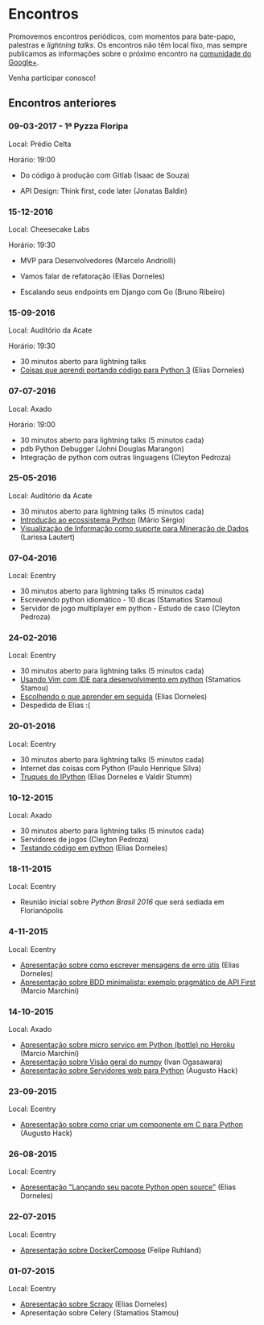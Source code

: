 # Encontros

Promovemos encontros periódicos, com momentos para bate-papo, palestras e _lightning talks_. Os encontros não têm local fixo, mas sempre publicamos as informações sobre o próximo encontro na  [comunidade do Google+](https://plus.google.com/communities/103743339273138251517).

Venha participar conosco!


## Encontros anteriores

### 09-03-2017 - 1ª Pyzza Floripa

Local: Prédio Celta

Horário: 19:00

* Do código à produção com Gitlab (Isaac de Souza)

* API Design: Think first, code later (Jonatas Baldin)


### 15-12-2016

Local: Cheesecake Labs

Horário: 19:30

* MVP para Desenvolvedores (Marcelo Andriolli)

* Vamos falar de refatoração (Elias Dorneles)

* Escalando seus endpoints em Django com Go (Bruno Ribeiro)


### 15-09-2016

Local: Auditório da Acate

Horário: 19:30

* 30 minutos aberto para lightning talks
* [Coisas que aprendi portando código para Python 3](https://speakerdeck.com/eliasdorneles/coisas-que-aprendi-portando-codigo-para-python-3) (Elias Dorneles)


### 07-07-2016

Local: Axado 

Horário: 19:00

* 30 minutos aberto para lightning talks (5 minutos cada)
* pdb Python Debugger (Johni Douglas Marangon)
* Integração de python com outras linguagens (Cleyton Pedroza)

### 25-05-2016

Local: Auditório da Acate

* 30 minutos aberto para lightning talks (5 minutos cada)
* [Introdução ao ecossistema Python](http://www.slideshare.net/MrioSrgioOliveiradeQ/ecossistema-python-62411281) (Mário Sérgio)
* [Visualização de Informação como suporte para Mineração de Dados](https://db.tt/6DNOTplW) (Larissa Lautert)

### 07-04-2016

Local: Ecentry

* 30 minutos aberto para lightning talks (5 minutos cada)
* Escrevendo python idiomático - 10 dicas (Stamatios Stamou)
* Servidor de jogo multiplayer em python - Estudo de caso (Cleyton Pedroza)

### 24-02-2016

Local: Ecentry

* 30 minutos aberto para lightning talks (5 minutos cada)
* [Usando Vim com IDE para desenvolvimento em python](https://github.com/ssjunior/vim-ide-presentation) (Stamatios Stamou)
* [Escolhendo o que aprender em seguida](https://speakerdeck.com/eliasdorneles/escolhendo-o-que-aprender-em-seguida) (Elias Dorneles)
* Despedida de Elias :(

### 20-01-2016

Local: Ecentry

* 30 minutos aberto para lightning talks (5 minutos cada)
* Internet das coisas com Python (Paulo Henrique Silva)
* [Truques do IPython](https://speakerdeck.com/eliasdorneles/truques-do-ipython) (Elias Dorneles e Valdir Stumm)

### 10-12-2015

Local: Axado

* 30 minutos aberto para lightning talks (5 minutos cada)
* Servidores de jogos (Cleyton Pedroza)
* [Testando código em python](https://speakerdeck.com/eliasdorneles/testando-codigo-em-python) (Elias Dorneles)

### 18-11-2015

Local: Ecentry

* Reunião inicial sobre *Python Brasil 2016* que será sediada em Florianópolis

### 4-11-2015

Local: Ecentry

* [Apresentação sobre como escrever mensagens de erro útis](https://speakerdeck.com/eliasdorneles/como-escrever-mensagens-de-erro-uteis) (Elias Dorneles)
* [Apresentação sobre BDD minimalista: exemplo pragmático de API First](http://www.slideshare.net/MarcioMarchini/bddnamoroon) (Marcio Marchini)

### 14-10-2015

Local: Axado

* [Apresentação sobre micro serviço em Python (bottle) no Heroku](http://www.slideshare.net/MarcioMarchini/01bping) (Marcio Marchini)
* [Apresentação sobre Visão geral do numpy](http://nbviewer.ipython.org/github/scipy-latinamerica/scipyla2016/blob/master/presentation/python-floripa/numpy_mini_talk.ipynb) (Ivan Ogasawara)
* [Apresentação sobre Servidores web para Python](http://www.slideshare.net/AugustoHack/writing-server-in-python) (Augusto Hack)

### 23-09-2015

Local: Ecentry

* [Apresentação sobre como criar um componente em C para Python](https://github.com/hackaugusto/httpparser.py) (Augusto Hack)

### 26-08-2015

Local: Ecentry

* [Apresentação "Lançando seu pacote Python open source"](https://speakerdeck.com/eliasdorneles/lancando-seu-pacote-python-open-source) (Elias Dorneles)

### 22-07-2015

Local: Ecentry

- [Apresentação sobre DockerCompose](http://pt.slideshare.net/feliperuhland/docker-compose) (Felipe Ruhland)

### 01-07-2015

Local: Ecentry

* [Apresentação sobre Scrapy](https://speakerdeck.com/eliasdorneles/explorando-scrapy-alem-do-tutorial) (Elias Dorneles)
* Apresentação sobre Celery (Stamatios Stamou)
